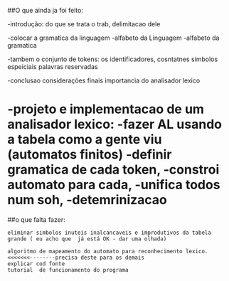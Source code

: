 ##O que ainda ja foi feito:

-introdução:
	do que se trata o trab, 
	delimitacao dele

-colocar a gramatica da linguagem
-alfabeto da Linguagem 
-alfabeto da gramatica 

-tambem o conjunto de tokens:
	os identificadores,
	cosntatnes
	simbolos espeiciais
	palavras reservadas


-conclusao
	considerações finais
	importancia do  analisador  lexico

-projeto e implementacao de um analisador lexico:
-fazer AL usando a tabela como a gente viu (automatos finitos)
-definir gramatica de cada token, 
-constroi automato para cada, 
-unifica todos num soh, 
-detemrinizacao
==========================================================================
##o que falta fazer: 

	eliminar simbolos inuteis inalcancaveis e improdutivos da tabela grande ( eu acho que  já está OK - dar uma olhada)

	algoritmo de mapeamento do automato para reconhecimento lexico. <<<<<<<--------precisa deste para os demais
	explicar cod fonte
	tutorial  de funcionamento do programa

